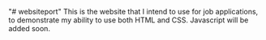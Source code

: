"# websiteport" 
This is the website that I intend to use for job applications, to demonstrate my ability to use both HTML and CSS. Javascript will be added soon.
